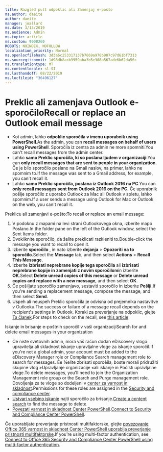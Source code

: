 ```yaml
---
title: Razgled pult odpoklic ali Zamenjaj e-pošto
ms.author: daeite
author: daeite
manager: joallard
ms.date: 3/13/2019
ms.audience: Admin
ms.topic: article
ms.custom: 9000260
ROBOTS: NOINDEX, NOFOLLOW
localization_priority: Normal
ms.openlocfilehash: 3d3a6c253317137b7069a978b907c97d61bf7313
ms.sourcegitcommit: 1d98db8acb9959aba3b5e308a567ade6b62da56c
ms.translationtype: MT
ms.contentlocale: sl-SI
ms.lasthandoff: 08/22/2019
ms.locfileid: "36496127"
---
```

# <a name="recall-or-replace-an-outlook-email-message"></a><span data-ttu-id="bb940-102">Preklic ali zamenjava Outlook e-sporočilo</span><span class="sxs-lookup"><span data-stu-id="bb940-102">Recall or replace an Outlook email message</span></span>

- <span data-ttu-id="bb940-103">Kot admin, lahko **odpoklic sporočila v imenu uporabnik using PowerShell**.</span><span class="sxs-lookup"><span data-stu-id="bb940-103">As the admin, you can **recall messages on behalf of users using PowerShell**.</span></span> <span data-ttu-id="bb940-104">Sporočila iz centra za admin ne more spomniti.</span><span class="sxs-lookup"><span data-stu-id="bb940-104">You can't recall messages from the admin center.</span></span>
- <span data-ttu-id="bb940-105">Lahko **samo Preklic sporočila, ki so poslana ljudem v organizaciji**.</span><span class="sxs-lookup"><span data-stu-id="bb940-105">You can **only recall messages that are sent to people in your organization**.</span></span> <span data-ttu-id="bb940-106">Če je bilo sporočilo poslano na Gmail naslov, na primer, lahko ne spomnim to.</span><span class="sxs-lookup"><span data-stu-id="bb940-106">If the message was sent to a Gmail address, for example, you can't recall it.</span></span>
- <span data-ttu-id="bb940-107">Lahko **samo Preklic sporočila, poslana iz Outlook 2016 na PC**.</span><span class="sxs-lookup"><span data-stu-id="bb940-107">You can **only recall messages sent from Outlook 2016 on the PC**.</span></span> <span data-ttu-id="bb940-108">Če uporabnik pošlje sporočilo z uporabo Outlook za Mac ali Outlook v spletu, lahko spomnim.</span><span class="sxs-lookup"><span data-stu-id="bb940-108">If a user sends a message using Outlook for Mac or Outlook on the web, you can't recall it.</span></span>

<span data-ttu-id="bb940-109">Preklicu ali zamenjavi e-pošto:</span><span class="sxs-lookup"><span data-stu-id="bb940-109">To recall or replace an email message:</span></span>

1. <span data-ttu-id="bb940-110">V podoknu z mapami na levi strani Outlookovega okna, izberite mapo Poslano.</span><span class="sxs-lookup"><span data-stu-id="bb940-110">In the folder pane on the left of the Outlook window, select the Sent Items folder.</span></span>
1. <span data-ttu-id="bb940-111">Dvokliknite sporočilo, da želite preklicati razkleniti to.</span><span class="sxs-lookup"><span data-stu-id="bb940-111">Double-click the message you want to recall to open it.</span></span>
1. <span data-ttu-id="bb940-112">Izberite **sporočilo** , in nato izberite **dejanja** > **Opozoriti na to sporočilo**.</span><span class="sxs-lookup"><span data-stu-id="bb940-112">Select the **Message** tab, and then select **Actions** > **Recall This Message**.</span></span>
1. <span data-ttu-id="bb940-113">Izberite **izbrisati neprebrane kopije tega sporočila** ali **izbrisati neprebrane kopije in zamenjati z novim sporočilom**in izberite **OK**.</span><span class="sxs-lookup"><span data-stu-id="bb940-113">Select **Delete unread copies of this message** or **Delete unread copies and replace with a new message**, and then select **OK**.</span></span>
1. <span data-ttu-id="bb940-114">Če pošiljate sporočilo zamenjavo, sestaviti sporočilo in izberite **Pošlji**.</span><span class="sxs-lookup"><span data-stu-id="bb940-114">If you're sending a replacement message, compose the message, and then select **Send**.</span></span>
1. <span data-ttu-id="bb940-115">Uspeh ali neuspeh Preklic sporočila je odvisna od prejemnika nastavitve v Outlooku.</span><span class="sxs-lookup"><span data-stu-id="bb940-115">The success or failure of a message recall depends on the recipient's settings in Outlook.</span></span> <span data-ttu-id="bb940-116">Koraki za preverjanje na odpoklic, glejte [Ta članek](https://support.office.com/article/35027f88-d655-4554-b4f8-6c0729a723a0).</span><span class="sxs-lookup"><span data-stu-id="bb940-116">For steps to check on the recall, see [this article](https://support.office.com/article/35027f88-d655-4554-b4f8-6c0729a723a0).</span></span>

<span data-ttu-id="bb940-117">Iskanje in brisanje e-poštnih sporočil v vaši organizaciji</span><span class="sxs-lookup"><span data-stu-id="bb940-117">Search for and delete email messages in your organization</span></span>

- <span data-ttu-id="bb940-118">Če niste svetovnih admin, mora vaš račun dodan eDiscovery vlogo upravitelja ali skladnost iskanje upravljalne vloge za iskanje sporočil.</span><span class="sxs-lookup"><span data-stu-id="bb940-118">If you're not a global admin, your account must be added to the eDiscovery Manager role or Compliance Search management role to search for messages.</span></span> <span data-ttu-id="bb940-119">Èe ¾elite zbrisati sporoèila, boste morali pridružiti skupine vlog »Upravljanje organizacije «ali iskanje in Počisti upravljalne vloge.</span><span class="sxs-lookup"><span data-stu-id="bb940-119">To delete messages, you'll need to join the Organization Management role group or the Search and Purge management role.</span></span> <span data-ttu-id="bb940-120">Dovoljenja za te vloge so dodeljeni v [center za varnost in skladnost](https://go.microsoft.com/fwlink/?linkid=2083731).</span><span class="sxs-lookup"><span data-stu-id="bb940-120">Permissions for these roles are assigned in the [Security and compliance center](https://go.microsoft.com/fwlink/?linkid=2083731).</span></span>
- <span data-ttu-id="bb940-121">[Ustvari vsebino iskanje](https://docs.microsoft.com/office365/securitycompliance/content-search) najti sporočilo za brisanje.</span><span class="sxs-lookup"><span data-stu-id="bb940-121">[Create a content search](https://docs.microsoft.com/office365/securitycompliance/content-search) to find the message to delete.</span></span>
- <span data-ttu-id="bb940-122">[Povezati varnost in skladnost Center PowerShell](https://docs.microsoft.com/powershell/exchange/office-365-scc/connect-to-scc-powershell/connect-to-scc-powershell?view=exchange-ps).</span><span class="sxs-lookup"><span data-stu-id="bb940-122">[Connect to Security and Compliance Center PowerShell](https://docs.microsoft.com/powershell/exchange/office-365-scc/connect-to-scc-powershell/connect-to-scc-powershell?view=exchange-ps).</span></span>

<span data-ttu-id="bb940-123">Če uporabljate preverjanje pristnosti multifaktorske, glejte [povezovanje Office 365 varnost in skladnost Center PowerShell uporablja preverjanje pristnosti multifaktorske](https://docs.microsoft.com/powershell/exchange/office-365-scc/connect-to-scc-powershell/mfa-connect-to-scc-powershell?view=exchange-ps).</span><span class="sxs-lookup"><span data-stu-id="bb940-123">If you're using multi-factor authentication, see [Connect to Office 365 Security and Compliance Center PowerShell using multi-factor authentication](https://docs.microsoft.com/powershell/exchange/office-365-scc/connect-to-scc-powershell/mfa-connect-to-scc-powershell?view=exchange-ps).</span></span>
